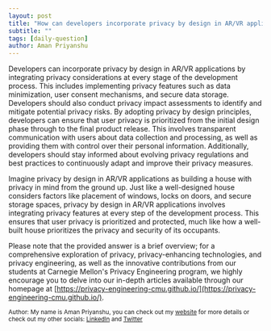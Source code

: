 ```yaml
---
layout: post
title: "How can developers incorporate privacy by design in AR/VR applications?"
subtitle: ""
tags: [daily-question]
author: Aman Priyanshu
---
```


Developers can incorporate privacy by design in AR/VR applications by integrating privacy considerations at every stage of the development process. This includes implementing privacy features such as data minimization, user consent mechanisms, and secure data storage. Developers should also conduct privacy impact assessments to identify and mitigate potential privacy risks. By adopting privacy by design principles, developers can ensure that user privacy is prioritized from the initial design phase through to the final product release. This involves transparent communication with users about data collection and processing, as well as providing them with control over their personal information. Additionally, developers should stay informed about evolving privacy regulations and best practices to continuously adapt and improve their privacy measures.

Imagine privacy by design in AR/VR applications as building a house with privacy in mind from the ground up. Just like a well-designed house considers factors like placement of windows, locks on doors, and secure storage spaces, privacy by design in AR/VR applications involves integrating privacy features at every step of the development process. This ensures that user privacy is prioritized and protected, much like how a well-built house prioritizes the privacy and security of its occupants.

Please note that the provided answer is a brief overview; for a comprehensive exploration of privacy, privacy-enhancing technologies, and privacy engineering, as well as the innovative contributions from our students at Carnegie Mellon's Privacy Engineering program, we highly encourage you to delve into our in-depth articles available through our homepage at [https://privacy-engineering-cmu.github.io/](https://privacy-engineering-cmu.github.io/).

<small>Author: My name is Aman Priyanshu, you can check out my [website](https://amanpriyanshu.github.io/) for more details or check out my other socials: [LinkedIn](https://www.linkedin.com/in/aman-priyanshu/) and [Twitter](https://twitter.com/AmanPriyanshu6)</small>
